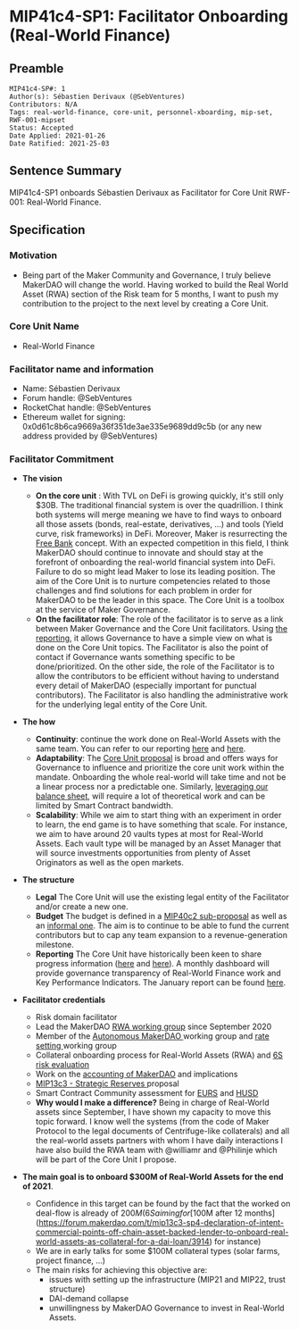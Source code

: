 # MIP41c4-SP1: Facilitator Onboarding (Real-World Finance)

## Preamble

```
MIP41c4-SP#: 1
Author(s): Sébastien Derivaux (@SebVentures)
Contributors: N/A
Tags: real-world-finance, core-unit, personnel-xboarding, mip-set, RWF-001-mipset
Status: Accepted
Date Applied: 2021-01-26
Date Ratified: 2021-25-03
```

## Sentence Summary

MIP41c4-SP1 onboards Sébastien Derivaux as Facilitator for Core Unit RWF-001: Real-World Finance.

## Specification

### Motivation

* Being part of the Maker Community and Governance, I truly believe MakerDAO will change the world. Having worked to build the Real World Asset (RWA) section of the Risk team for 5 months, I want to push my contribution to the project to the next level by creating a Core Unit.

### Core Unit Name

* Real-World Finance

### Facilitator name and information

* Name: Sébastien Derivaux
* Forum handle: @SebVentures
* RocketChat handle: @SebVentures
* Ethereum wallet for signing: 0x0d61c8b6ca9669a36f351de3ae335e9689dd9c5b (or any new address provided by @SebVentures)

### Facilitator Commitment

* **The vision**
   * **On the core unit** : With TVL on DeFi is growing quickly, it's still only $30B. The traditional financial system is over the quadrillion. I think both systems will merge meaning we have to find ways to onboard all those assets (bonds, real-estate, derivatives, ...) and tools (Yield curve, risk frameworks) in DeFi. Moreover, Maker is resurrecting the [Free Bank](https://en.wikipedia.org/wiki/Free_banking)  concept. With an expected competition in this field, I think MakerDAO should continue to innovate and should stay at the forefront of onboarding the real-world financial system into DeFi. Failure to do so might lead Maker to lose its leading position. The aim of the Core Unit is to nurture competencies related to those challenges and find solutions for each problem in order for MakerDAO to be the leader in this space. The Core Unit is a toolbox at the service of Maker Governance.
  * **On the facilitator role**: The role of the facilitator is to serve as a link between Maker Governance and the Core Unit facilitators. Using [the reporting](https://forum.makerdao.com/t/real-world-finance-core-unit-report-2021-01/6310), it allows Governance to have a simple view on what is done on the Core Unit topics. The Facilitator is also the point of contact if Governance wants something specific to be done/prioritized. On the other side, the role of the Facilitator is to allow the contributors to be efficient without having to understand every detail of MakerDAO (especially important for punctual contributors). The Facilitator is also handling the administrative work for the underlying legal entity of the Core Unit.

* **The how**
   * **Continuity**: continue the work done on Real-World Assets with the same team. You can refer to our reporting [here](https://forum.makerdao.com/t/rwa-last-2-months-review-updates-and-looking-forward/5225) and [here](https://forum.makerdao.com/t/real-world-finance-core-unit-report-2021-01/6310).
   * **Adaptability**: The [Core Unit proposal](https://forum.makerdao.com/t/mip39c2-sp1-adding-core-unit-real-world-finance/6224) is broad and offers ways for Governance to influence and prioritize the core unit work within the mandate. Onboarding the whole real-world will take time and not be a linear process nor a predictable one. Similarly, [leveraging our balance sheet](https://forum.makerdao.com/t/balance-sheet-manipulation-how-to-yield-farm-safely-on-uniswap/5722), will require a lot of theoretical work and can be limited by Smart Contract bandwidth.
   * **Scalability**: While we aim to start thing with an experiment in order to learn, the end game is to have something that scale. For instance, we aim to have around 20 vaults types at most for Real-World Assets. Each vault type will be managed by an Asset Manager that will source investments opportunities from plenty of Asset Originators as well as the open markets.

* **The structure**
  * **Legal** The Core Unit will use the existing legal entity of the Facilitator and/or create a new one.
  * **Budget** The budget is defined in a [MIP40c2 sub-proposal](https://forum.makerdao.com/t/mip40c2-sp1-modify-core-unit-budget-real-world-finance/6225) as well as an [informal one](https://forum.makerdao.com/t/team-funding-experiment-rwa-objectives-and-cost-structure/5954). The aim is to continue to be able to fund the current contributors but to cap any team expansion to a revenue-generation milestone.
  * **Reporting** The Core Unit have historically been keen to share progress information ([here](https://forum.makerdao.com/t/rwa-last-2-months-review-updates-and-looking-forward/5225) and [here](https://forum.makerdao.com/t/real-world-finance-core-unit-report-2021-01/6310)). A monthly dashboard will provide governance transparency of Real-World Finance work and Key Performance Indicators. The January report can be found [here](https://forum.makerdao.com/t/real-world-finance-core-unit-report-2021-01/6310).

* **Facilitator credentials**
  * Risk domain facilitator
  * Lead the MakerDAO [RWA working group](https://forum.makerdao.com/t/working-group-rwa-onboarding/4167) since September 2020
  * Member of the [Autonomous MakerDAO ](https://forum.makerdao.com/t/working-group-autonomous-makerdao/4036) working group and [rate setting ](https://forum.makerdao.com/t/rate-setting-framework/4809) working group
  * Collateral onboarding process for Real-World Assets (RWA) and [6S risk evaluation](https://forum.makerdao.com/t/sixs-rwa-001-collateral-onboarding-risk-evaluation/5352)
  * Work on the [accounting of MakerDAO](https://forum.makerdao.com/t/makerdao-accounting-and-implications/5346) and implications
  * [MIP13c3 - Strategic Reserves ](https://forum.makerdao.com/t/mip13c3-sp3-declaration-of-intent-strategic-reserves-fund-srf/3765) proposal
  * Smart Contract Community assessment for [EURS](https://forum.makerdao.com/t/eurs-erc20-token-smart-contract-domain-community-assessment/3769) and [HUSD](https://forum.makerdao.com/t/husd-erc20-token-smart-contract-domain-community-assessment/3770)
  * **Why would I make a difference?** Being in charge of Real-World assets since September, I have shown my capacity to move this topic forward. I know well the systems (from the code of Maker Protocol to the legal documents of Centrifuge-like collaterals) and all the real-world assets partners with whom I have daily interactions I have also build the RWA team with @williamr and @Philinje which will be part of the Core Unit I propose.

* **The main goal is to onboard $300M of Real-World Assets for the end of 2021**. 
  * Confidence in this target can be found by the fact that the worked on deal-flow is already of $200M (6S aiming for [$100M after 12 months](https://forum.makerdao.com/t/mip13c3-sp4-declaration-of-intent-commercial-points-off-chain-asset-backed-lender-to-onboard-real-world-assets-as-collateral-for-a-dai-loan/3914) for instance)
   * We are in early talks for some $100M collateral types (solar farms, project finance, ...)
   * The main risks for achieving this objective are:
      *  issues with setting up the infrastructure (MIP21 and MIP22, trust structure)
      * DAI-demand collapse 
      * unwillingness by MakerDAO Governance to invest in Real-World Assets.